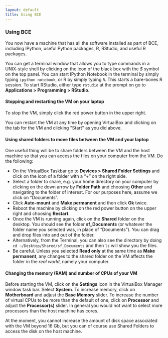 ```yaml
---
layout: default
title: Using BCE
---
```


### Using BCE

You now have a machine that has all the software installed as part of
BCE, including IPython, useful Python packages, R, RStudio, and useful
R packages.

You can get a terminal window that allows you to type commands in a
UNIX-style shell by clicking on the icon of the black box with the *$*
symbol on the top panel. You can start IPython Notebook in the
terminal by simply typing `ipython notebook`, or R by simply typing
`R`. This starts a bare-bones R session. To start RStudio, either type
`rstudio` at the prompt on go to **Applications > Programming >
RStudio**.

#### Stopping and restarting the VM on your laptop

To stop the VM, simply click the red power button in the upper right.

You can restart the VM at any time by opening VirtualBox and clicking
on the tab for the VM and clicking "Start" as you did above.

#### Using shared folders to move files between the VM and your laptop

One useful thing will be to share folders between the VM and the host machine so that you can access the files on your computer from the VM. Do the following:

  - On the VirtualBox Taskbar go to **Devices > Shared Folder Settings** and click on the icon of a folder with a “+” on the right side.
  - Select a folder to share, e.g. your home directory on your computer by clicking on the down arrow by **Folder Path** and choosing **Other** and navigating to the folder of interest. For our purposes here, assume we click on “Documents”.
  - Click **Auto-mount** and **Make permanent** and then click **Ok** twice.
  - Reboot the machine by clicking on the red power button on the upper right and choosing **Restart**.
  - Once the VM is running again, click on the **Shared** folder on the desktop. You should see the folder **sf_Documents** (or whatever the folder name you selected was, in place of “Documents”). You can drag and drop files into and out of the folder.
  - Alternatively, from the Terminal, you can also see the directory by doing `cd ~/Desktop/Shared/sf_Documents` and then `ls` will show you the files. 
  - Be careful. Unless you selected **Read only** at the same time as **Make permanent**, any changes to the shared folder on the VM affects the folder in the *real world*, namely your computer.

#### Changing the memory (RAM) and number of CPUs of your VM

Before starting the VM, click on the **Settings** icon in the VirtualBox Manager window task bar. Select **System**. To increase memory, click on **Motherboard** and adjust the **Base Memory** slider.  To increase the number of virtual CPUs to be more than the default of one, click on **Processor** and adjust the **Processor(s)** slider. In general you would not want to select more processors than the host machine has cores.

At the moment, you cannot increase the amount of disk space associated with the VM beyond 16 Gb, but you can of course use Shared Folders to access the disk on the host machine.
